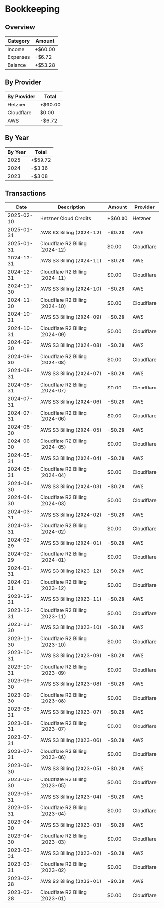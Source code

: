 # Bookkeeping

## Overview

| Category | Amount |
| --- | --- |
| Income | +$60.00 |
| Expenses | -$6.72 |
| Balance | +$53.28 |

## By Provider

| By Provider | Total |
| --- | --- |
| Hetzner | +$60.00 |
| Cloudflare | $0.00 |
| AWS | -$6.72 |

## By Year

| By Year | Total |
| --- | --- |
| 2025 | +$59.72 |
| 2024 | -$3.36 |
| 2023 | -$3.08 |

## Transactions
| Date | Description | Amount | Provider |
| --- | --- | --- | --- |
| 2025-02-10 | Hetzner Cloud Credits | +$60.00 | Hetzner |
| 2025-01-31 | AWS S3 Billing (2024-12) | -$0.28 | AWS |
| 2025-01-31 | Cloudflare R2 Billing (2024-12) | $0.00 | Cloudflare |
| 2024-12-31 | AWS S3 Billing (2024-11) | -$0.28 | AWS |
| 2024-12-31 | Cloudflare R2 Billing (2024-11) | $0.00 | Cloudflare |
| 2024-11-30 | AWS S3 Billing (2024-10) | -$0.28 | AWS |
| 2024-11-30 | Cloudflare R2 Billing (2024-10) | $0.00 | Cloudflare |
| 2024-10-31 | AWS S3 Billing (2024-09) | -$0.28 | AWS |
| 2024-10-31 | Cloudflare R2 Billing (2024-09) | $0.00 | Cloudflare |
| 2024-09-30 | AWS S3 Billing (2024-08) | -$0.28 | AWS |
| 2024-09-30 | Cloudflare R2 Billing (2024-08) | $0.00 | Cloudflare |
| 2024-08-31 | AWS S3 Billing (2024-07) | -$0.28 | AWS |
| 2024-08-31 | Cloudflare R2 Billing (2024-07) | $0.00 | Cloudflare |
| 2024-07-31 | AWS S3 Billing (2024-06) | -$0.28 | AWS |
| 2024-07-31 | Cloudflare R2 Billing (2024-06) | $0.00 | Cloudflare |
| 2024-06-30 | AWS S3 Billing (2024-05) | -$0.28 | AWS |
| 2024-06-30 | Cloudflare R2 Billing (2024-05) | $0.00 | Cloudflare |
| 2024-05-31 | AWS S3 Billing (2024-04) | -$0.28 | AWS |
| 2024-05-31 | Cloudflare R2 Billing (2024-04) | $0.00 | Cloudflare |
| 2024-04-30 | AWS S3 Billing (2024-03) | -$0.28 | AWS |
| 2024-04-30 | Cloudflare R2 Billing (2024-03) | $0.00 | Cloudflare |
| 2024-03-31 | AWS S3 Billing (2024-02) | -$0.28 | AWS |
| 2024-03-31 | Cloudflare R2 Billing (2024-02) | $0.00 | Cloudflare |
| 2024-02-29 | AWS S3 Billing (2024-01) | -$0.28 | AWS |
| 2024-02-29 | Cloudflare R2 Billing (2024-01) | $0.00 | Cloudflare |
| 2024-01-31 | AWS S3 Billing (2023-12) | -$0.28 | AWS |
| 2024-01-31 | Cloudflare R2 Billing (2023-12) | $0.00 | Cloudflare |
| 2023-12-31 | AWS S3 Billing (2023-11) | -$0.28 | AWS |
| 2023-12-31 | Cloudflare R2 Billing (2023-11) | $0.00 | Cloudflare |
| 2023-11-30 | AWS S3 Billing (2023-10) | -$0.28 | AWS |
| 2023-11-30 | Cloudflare R2 Billing (2023-10) | $0.00 | Cloudflare |
| 2023-10-31 | AWS S3 Billing (2023-09) | -$0.28 | AWS |
| 2023-10-31 | Cloudflare R2 Billing (2023-09) | $0.00 | Cloudflare |
| 2023-09-30 | AWS S3 Billing (2023-08) | -$0.28 | AWS |
| 2023-09-30 | Cloudflare R2 Billing (2023-08) | $0.00 | Cloudflare |
| 2023-08-31 | AWS S3 Billing (2023-07) | -$0.28 | AWS |
| 2023-08-31 | Cloudflare R2 Billing (2023-07) | $0.00 | Cloudflare |
| 2023-07-31 | AWS S3 Billing (2023-06) | -$0.28 | AWS |
| 2023-07-31 | Cloudflare R2 Billing (2023-06) | $0.00 | Cloudflare |
| 2023-06-30 | AWS S3 Billing (2023-05) | -$0.28 | AWS |
| 2023-06-30 | Cloudflare R2 Billing (2023-05) | $0.00 | Cloudflare |
| 2023-05-31 | AWS S3 Billing (2023-04) | -$0.28 | AWS |
| 2023-05-31 | Cloudflare R2 Billing (2023-04) | $0.00 | Cloudflare |
| 2023-04-30 | AWS S3 Billing (2023-03) | -$0.28 | AWS |
| 2023-04-30 | Cloudflare R2 Billing (2023-03) | $0.00 | Cloudflare |
| 2023-03-31 | AWS S3 Billing (2023-02) | -$0.28 | AWS |
| 2023-03-31 | Cloudflare R2 Billing (2023-02) | $0.00 | Cloudflare |
| 2023-02-28 | AWS S3 Billing (2023-01) | -$0.28 | AWS |
| 2023-02-28 | Cloudflare R2 Billing (2023-01) | $0.00 | Cloudflare |